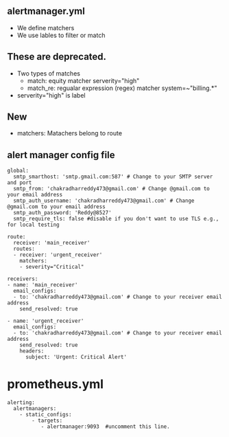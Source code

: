 ## alertmanager.yml
- We define matchers
- We use lables to filter or match

## These are deprecated.
- Two types of matches
   - match: equity matcher serverity="high"
   - match_re: regualar expression (regex) matcher  system=~"billing.*"
- serverity="high" is label

## New
- matchers: Matachers belong to route

## alert manager config file
```
global:
  smtp_smarthost: 'smtp.gmail.com:587' # Change to your SMTP server and port
  smtp_from: 'chakradharreddy473@gmail.com' # Change @gmail.com to your email address
  smtp_auth_username: 'chakradharreddy473@gmail.com' # Change @gmail.com to your email address
  smtp_auth_password: 'Reddy@8527'
  smtp_require_tls: false #disable if you don't want to use TLS e.g., for local testing

route:
  receiver: 'main_receiver'
  routes:
  - receiver: 'urgent_receiver'
    matchers:
    - severity="Critical"

receivers:
- name: 'main_receiver'
  email_configs:
  - to: 'chakradharreddy473@gmail.com' # Change to your receiver email address
    send_resolved: true

- name: 'urgent_receiver'
  email_configs:
  - to: 'chakradharreddy473@gmail.com' # Change to your receiver email address
    send_resolved: true
    headers:
      subject: 'Urgent: Critical Alert'
```

# prometheus.yml
```
alerting:
  alertmanagers:
    - static_configs:
        - targets:
           - alertmanager:9093  #uncomment this line.
```       








